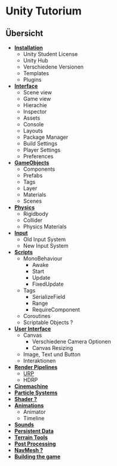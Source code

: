 # Unity Tutorium

## Übersicht

* [**Installation**](https://github.com/AtmoGD/UnityTut/blob/main/MDFiles/Installation.md)
    * Unity Student License
    * Unity Hub
    * Verschiedene Versionen
    * Templates
    * Plugins
* [**Interface**](https://github.com/AtmoGD/UnityTut/blob/main/MDFiles/Interface.md)
    * Scene view
    * Game view
    * Hierachie
    * Inspector
    * Assets
    * Console
    * Layouts
    * Package Manager
    * Build Settings
    * Player Settings
    * Preferences
* [**GameObjects**](https://github.com/AtmoGD/UnityTut/blob/main/MDFiles/GameObjects.md)
    * Components
    * Prefabs
    * Tags
    * Layer
    * Materials
    * Scenes
* [**Physics**](https://github.com/AtmoGD/UnityTut/blob/main/MDFiles/Physics.md)
    * Rigidbody
    * Collider
    * Physics Materials
* [**Input**](https://github.com/AtmoGD/UnityTut/blob/main/MDFiles/Input.md)
    * Old Input System
    * New Input System
* [**Scripts**](https://github.com/AtmoGD/UnityTut/blob/main/MDFiles/Scripts.md)
    * MonoBehaviour
        * Awake
        * Start
        * Update
        * FixedUpdate
    * Tags
        * SerializeField
        * Range
        * RequireComponent
    * Coroutines
    * Scriptable Objects ?
* [**User Interface**](https://github.com/AtmoGD/UnityTut/blob/main/MDFiles/userInterface.md)
    * Canvas
        * Verschiedene Camera Optionen
        * Canvas Resizing
    * Image, Text und Button
    * Interaktionen
* [**Render Pipelines**](https://github.com/AtmoGD/UnityTut/blob/main/MDFiles/RenderPipelines.md)
    * [URP](https://github.com/AtmoGD/UnityTut/blob/main/MDFiles/RenderPipelines.md#Unitystudentlicense)
    * HDRP
* [**Cinemachine**](https://github.com/AtmoGD/UnityTut/blob/main/MDFiles/Cinemachine.md)
* [**Particle Systems**](https://github.com/AtmoGD/UnityTut/blob/main/MDFiles/ParticleSystems.md)
* [**Shader ?**](https://github.com/AtmoGD/UnityTut/blob/main/MDFiles/Shader.md)
* [**Animations**](https://github.com/AtmoGD/UnityTut/blob/main/MDFiles/Animations.md)
    * Animator
    * Timeline
* [**Sounds**](https://github.com/AtmoGD/UnityTut/blob/main/MDFiles/Sounds.md)
* [**Persistent Data**](https://github.com/AtmoGD/UnityTut/blob/main/MDFiles/PersistentData.md)
* [**Terrain Tools**](https://github.com/AtmoGD/UnityTut/blob/main/MDFiles/TerrainTools.md)
* [**Post Processing**](https://github.com/AtmoGD/UnityTut/blob/main/MDFiles/PostProcessing.md)
* [**NavMesh ?**](https://github.com/AtmoGD/UnityTut/blob/main/MDFiles/NavMesh.md)
* [**Building the game**](https://github.com/AtmoGD/UnityTut/blob/main/MDFiles/BuildGame.md)

